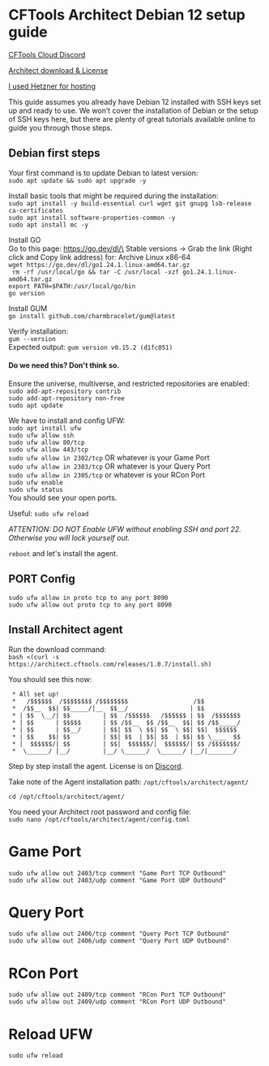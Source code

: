 # CFTools Architect Debian 12 setup guide

[CFTools Cloud Discord](https://discord.com/invite/k7Zdw6cXSH)

[Architect download & License](https://discord.com/channels/373098389174484992/1312066884467953775)

[I used Hetzner for hosting](https://www.hetzner.com/)

This guide assumes you already have Debian 12 installed
with SSH keys set up and ready to use. We won’t cover
the installation of Debian or the setup of SSH keys here,
but there are plenty of great tutorials available online
to guide you through those steps.


## Debian first steps

Your first command is to update Debian to latest version:\
`sudo apt update && sudo apt upgrade -y`

Install basic tools that might be required during the installation:\
`sudo apt install -y build-essential curl wget git gnupg lsb-release ca-certificates`\
`sudo apt install software-properties-common -y`\
`sudo apt install mc -y`

Install GO\
Go to this page: https://go.dev/dl/\
Stable versions -> Grab the link (Right click and Copy link address) for: Archive	Linux	x86-64\
`wget https://go.dev/dl/go1.24.1.linux-amd64.tar.gz`\
` rm -rf /usr/local/go && tar -C /usr/local -xzf go1.24.1.linux-amd64.tar.gz`\
`export PATH=$PATH:/usr/local/go/bin`\
`go version`

Install GUM\
`go install github.com/charmbracelet/gum@latest`

Verify installation:\
`gum --version`\
Expected output: `gum version v0.15.2 (d1fc051)`

#### Do we need this? Don't think so.
Ensure the universe, multiverse, and restricted repositories are enabled:\
`sudo add-apt-repository contrib`\
`sudo add-apt-repository non-free`\
`sudo apt update`

We have to install and config UFW:\
`sudo apt install ufw`\
`sudo ufw allow ssh`\
`sudo ufw allow 80/tcp`\
`sudo ufw allow 443/tcp`\
`sudo ufw allow in 2302/tcp` OR whatever is your Game Port\
`sudo ufw allow in 2303/tcp` OR whatever is your Query Port\
`sudo ufw allow in 2305/tcp` or whatever is your RCon Port\
`sudo ufw enable`\
`sudo ufw status`\
You should see your open ports. 

Useful: `sudo ufw reload`

_ATTENTION: DO NOT Enable UFW without enabling SSH and port 22.\
Otherwise you will lock yourself out._

`reboot` and let's install the agent.


## PORT Config
`sudo ufw allow in proto tcp to any port 8090`\
`sudo ufw allow out proto tcp to any port 8090`


## Install Architect agent

Run the download command:\
`bash <(curl -s https://architect.cftools.com/releases/1.0.7/install.sh)`

You should see this now:
```
 * All set up!
 *   /$$$$$$  /$$$$$$$$ /$$$$$$$$                  /$$
 *  /$$__  $$| $$_____/|__  $$__/                 | $$
 * | $$  \__/| $$         | $$  /$$$$$$   /$$$$$$ | $$  /$$$$$$$
 * | $$      | $$$$$      | $$ /$$__  $$ /$$__  $$| $$ /$$_____/
 * | $$      | $$__/      | $$| $$  \ $$| $$  \ $$| $$|  $$$$$$
 * | $$    $$| $$         | $$| $$  | $$| $$  | $$| $$ \____  $$
 * |  $$$$$$/| $$         | $$|  $$$$$$/|  $$$$$$/| $$ /$$$$$$$/
 *  \______/ |__/         |__/ \______/  \______/ |__/|_______/
```

Step by step install the agent. License is on [Discord](https://discord.com/channels/373098389174484992/1312066884467953775).

Take note of the Agent installation path: `/opt/cftools/architect/agent/`

`cd /opt/cftools/architect/agent/`

You need your Architect root password and config file:\
`sudo nano /opt/cftools/architect/agent/config.toml`


# Game Port
`sudo ufw allow out 2403/tcp comment "Game Port TCP Outbound"`\
`sudo ufw allow out 2403/udp comment "Game Port UDP Outbound"`

# Query Port
`sudo ufw allow out 2406/tcp comment "Query Port TCP Outbound"`\
`sudo ufw allow out 2406/udp comment "Query Port UDP Outbound"`

# RCon Port
`sudo ufw allow out 2409/tcp comment "RCon Port TCP Outbound"`\
`sudo ufw allow out 2409/udp comment "RCon Port UDP Outbound"`

# Reload UFW
`sudo ufw reload`
